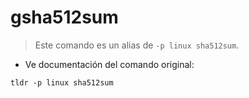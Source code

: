 # gsha512sum

> Este comando es un alias de `-p linux sha512sum`.

- Ve documentación del comando original:

`tldr -p linux sha512sum`
